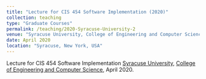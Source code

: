 ```yaml
---
title: "Lecture for CIS 454 Software Implementation (2020)"
collection: teaching
type: "Graduate Courses"
permalink: /teaching/2020-Syracuse-University-2
venue: "Syracuse University, College of Engineering and Computer Science"
date: April 2020
location: "Syracuse, New York, USA"
---
```

Lecture for CIS 454 Software Implementation
[Syracuse University](https://www.syracuse.edu/), [College of Engineering and Computer Science](https://eng-cs.syr.edu/), April 2020.
